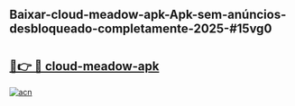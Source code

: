 ## Baixar-cloud-meadow-apk-Apk-sem-anúncios-desbloqueado-completamente-2025-#15vg0

# <h2><a href="https://ainizakaria.my?title=cloud-meadow-apk&ref=22M">🔗👉 🔴 cloud-meadow-apk</a></h2>

[![acn](https://github.com/user-attachments/assets/0f9c940e-d8b0-45ae-aac7-cd30a18b3e1c)](https://ainizakaria.my?title=cloud-meadow-apk&ref=22M)

